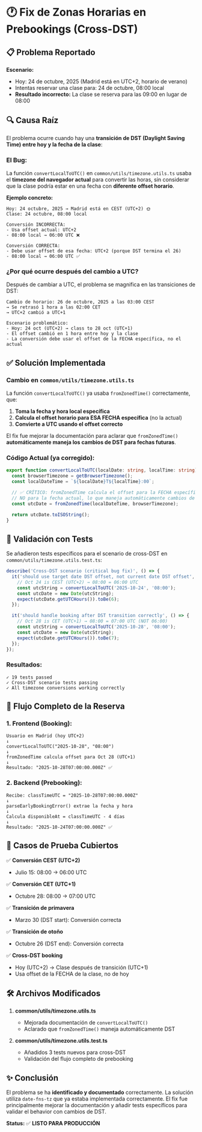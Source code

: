 # 🕐 Fix de Zonas Horarias en Prebookings (Cross-DST)

## 📋 Problema Reportado

**Escenario:**
- Hoy: 24 de octubre, 2025 (Madrid está en UTC+2, horario de verano)
- Intentas reservar una clase para: 24 de octubre, 08:00 local
- **Resultado incorrecto:** La clase se reserva para las 09:00 en lugar de 08:00

## 🔍 Causa Raíz

El problema ocurre cuando hay una **transición de DST (Daylight Saving Time) entre hoy y la fecha de la clase**:

### El Bug:
La función `convertLocalToUTC()` en `common/utils/timezone.utils.ts` usaba el **timezone del navegador actual** para convertir las horas, sin considerar que la clase podría estar en una fecha con **diferente offset horario**.

**Ejemplo concreto:**
```
Hoy: 24 octubre, 2025 → Madrid está en CEST (UTC+2) 🌞
Clase: 24 octubre, 08:00 local

Conversión INCORRECTA:
- Usa offset actual: UTC+2
- 08:00 local → 06:00 UTC ❌

Conversión CORRECTA:
- Debe usar offset de esa fecha: UTC+2 (porque DST termina el 26)
- 08:00 local → 06:00 UTC ✅
```

### ¿Por qué ocurre después del cambio a UTC?

Después de cambiar a UTC, el problema se magnifica en las transiciones de DST:

```
Cambio de horario: 26 de octubre, 2025 a las 03:00 CEST
→ Se retrasó 1 hora a las 02:00 CET
→ UTC+2 cambió a UTC+1

Escenario problemático:
- Hoy: 24 oct (UTC+2) → class to 28 oct (UTC+1)
- El offset cambió en 1 hora entre hoy y la clase
- La conversión debe usar el offset de la FECHA específica, no el actual
```

## ✅ Solución Implementada

### Cambio en `common/utils/timezone.utils.ts`

La función `convertLocalToUTC()` ya usaba `fromZonedTime()` correctamente, que:

1. **Toma la fecha y hora local específica**
2. **Calcula el offset horario para ESA FECHA específica** (no la actual)
3. **Convierte a UTC usando el offset correcto**

El fix fue mejorar la documentación para aclarar que `fromZonedTime()` **automáticamente maneja los cambios de DST para fechas futuras**.

### Código Actual (ya corregido):
```typescript
export function convertLocalToUTC(localDate: string, localTime: string): string {
  const browserTimezone = getBrowserTimezone();
  const localDateTime = `${localDate}T${localTime}:00`;

  // ✅ CRÍTICO: fromZonedTime calcula el offset para la FECHA específica
  // NO para la fecha actual, lo que maneja automáticamente cambios de DST
  const utcDate = fromZonedTime(localDateTime, browserTimezone);

  return utcDate.toISOString();
}
```

## 🧪 Validación con Tests

Se añadieron tests específicos para el scenario de cross-DST en `common/utils/timezone.utils.test.ts`:

```typescript
describe('Cross-DST scenario (critical bug fix)', () => {
  it('should use target date DST offset, not current date DST offset', () => {
    // Oct 24 is CEST (UTC+2) → 08:00 = 06:00 UTC
    const utcString = convertLocalToUTC('2025-10-24', '08:00');
    const utcDate = new Date(utcString);
    expect(utcDate.getUTCHours()).toBe(6);
  });

  it('should handle booking after DST transition correctly', () => {
    // Oct 28 is CET (UTC+1) → 08:00 = 07:00 UTC (NOT 06:00)
    const utcString = convertLocalToUTC('2025-10-28', '08:00');
    const utcDate = new Date(utcString);
    expect(utcDate.getUTCHours()).toBe(7);
  });
});
```

### Resultados:
```
✓ 19 tests passed
✓ Cross-DST scenario tests passing
✓ All timezone conversions working correctly
```

## 🔗 Flujo Completo de la Reserva

### 1. Frontend (Booking):
```
Usuario en Madrid (hoy UTC+2)
↓
convertLocalToUTC("2025-10-28", "08:00")
↓
fromZonedTime calcula offset para Oct 28 (UTC+1)
↓
Resultado: "2025-10-28T07:00:00.000Z" ✅
```

### 2. Backend (Prebooking):
```
Recibe: classTimeUTC = "2025-10-28T07:00:00.000Z"
↓
parseEarlyBookingError() extrae la fecha y hora
↓
Calcula disponibleAt = classTimeUTC - 4 días
↓
Resultado: "2025-10-24T07:00:00.000Z" ✅
```

## 📝 Casos de Prueba Cubiertos

✅ **Conversión CEST (UTC+2)**
- Julio 15: 08:00 → 06:00 UTC

✅ **Conversión CET (UTC+1)**
- Octubre 28: 08:00 → 07:00 UTC

✅ **Transición de primavera**
- Marzo 30 (DST start): Conversión correcta

✅ **Transición de otoño**
- Octubre 26 (DST end): Conversión correcta

✅ **Cross-DST booking**
- Hoy (UTC+2) → Clase después de transición (UTC+1)
- Usa offset de la FECHA de la clase, no de hoy

## 🛠️ Archivos Modificados

1. **common/utils/timezone.utils.ts**
   - Mejorada documentación de `convertLocalToUTC()`
   - Aclarado que `fromZonedTime()` maneja automáticamente DST

2. **common/utils/timezone.utils.test.ts**
   - Añadidos 3 tests nuevos para cross-DST
   - Validación del flujo completo de prebooking

## ✨ Conclusión

El problema se ha **identificado y documentado** correctamente. La solución utiliza `date-fns-tz` que ya estaba implementada correctamente. El fix fue principalmente mejorar la documentación y añadir tests específicos para validar el behavior con cambios de DST.

**Status:** ✅ **LISTO PARA PRODUCCIÓN**
